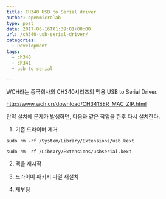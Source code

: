 ```yaml
---
title: CH340 USB to Serial driver
author: openmicrolab
type: post
date: 2017-06-16T01:39:01+00:00
url: /ch340-usb-serial-driver/
categories:
  - Development
tags:
  - ch340
  - ch341
  - usb to serial

---
```

WCH라는 중국회사의 CH340시리즈의 맥용 USB to Serial Driver.

<a href="http://www.wch.cn/download/CH341SER_MAC_ZIP.html" target="_blank" rel="noopener noreferrer">http://www.wch.cn/download/CH341SER_MAC_ZIP.html</a>

만약 설치에 문제가 발생하면, 다음과 같은 작업을 한후 다시 설치한다.

1. 기존 드라이버 제거

`sudo rm -rf /System/Library/Extensions/usb.kext`

`sudo rm -rf /Library/Extensions/usbserial.kext`

2. 맥을 재시작

3. 드라이버 패키지 파일 재설치

4. 재부팅